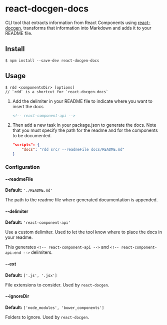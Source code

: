 # react-docgen-docs

CLI tool that extracts information from React Components using [react-docgen](https://github.com/reactjs/react-docgen), transforms that information into Markdown and adds it to your README file.

## Install

    $ npm install --save-dev react-docgen-docs

## Usage

    $ rdd <componentsDir> [options]
    // `rdd` is a shortcut for `react-docgen-docs`


1. Add the delimiter in your README file to indicate where you want to insert the docs

    ```markdown
    <!-- react-component-api -->
    ```

2. Then add a new task in your package.json to generate the docs. Note that you must specify the path for the readme and for the components to be documented.

    ```json
    "scripts": {
        "docs": "rdd src/ --readmeFile docs/README.md"
    }
    ```

### Configuration

#### --readmeFile

**Default:** `'./README.md'`

The path to the readme file where generated documentation is appended.

#### --delimiter

**Default:** `'react-component-api'`

Use a custom delimiter. Used to let the tool know where to place the docs in your readme.

This generates `<!-- react-component-api -->` and `<!-- react-component-api:end -->` delimiters.

#### --ext

**Default:** `['.js', '.jsx']`

File extensions to consider. Used by `react-docgen`.

#### --ignoreDir

**Default:** `['node_modules', 'bower_components']`

Folders to ignore. Used by `react-docgen`.
